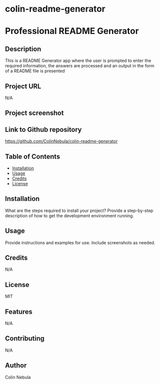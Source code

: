 # colin-readme-generator

# Professional README Generator 


## Description
This is a README Generator app where the user is prompted to enter the required information, the answers are processed and an output in the form of a README file is presented

## Project URL
N/A

## Project screenshot


## Link to Github repository
https://github.com/ColinNebula/colin-readme-generator

## Table of Contents
* [Installation](#installation)
* [Usage](#usage)
* [Credits](#credits)
* [License](#license)

## Installation

What are the steps required to install your project? Provide a step-by-step description of how to get the development environment running.


## Usage 

Provide instructions and examples for use. Include screenshots as needed.

## Credits
N/A

## License
MIT

## Features
N/A

## Contributing
N/A

## Author
Colin Nebula
